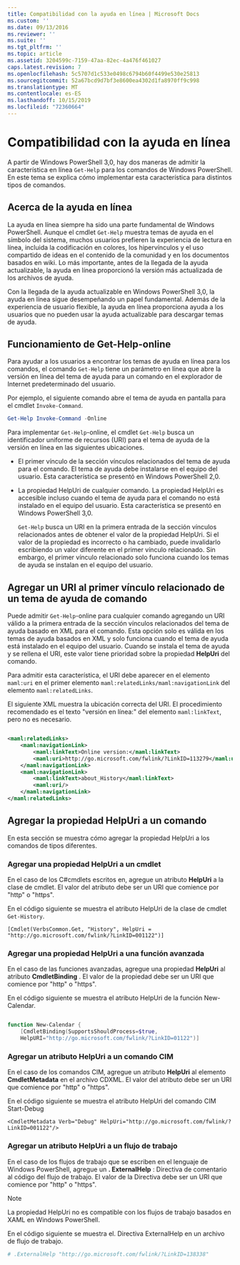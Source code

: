 ```yaml
---
title: Compatibilidad con la ayuda en línea | Microsoft Docs
ms.custom: ''
ms.date: 09/13/2016
ms.reviewer: ''
ms.suite: ''
ms.tgt_pltfrm: ''
ms.topic: article
ms.assetid: 3204599c-7159-47aa-82ec-4a476f461027
caps.latest.revision: 7
ms.openlocfilehash: 5c5707d1c533e0498c6794b60f4499e530e25813
ms.sourcegitcommit: 52a67bcd9d7bf3e8600ea4302d1fa8970ff9c998
ms.translationtype: MT
ms.contentlocale: es-ES
ms.lasthandoff: 10/15/2019
ms.locfileid: "72360664"
---
```

# <a name="supporting-online-help"></a>Compatibilidad con la ayuda en línea

A partir de Windows PowerShell 3,0, hay dos maneras de admitir la característica en línea `Get-Help` para los comandos de Windows PowerShell. En este tema se explica cómo implementar esta característica para distintos tipos de comandos.

## <a name="about-online-help"></a>Acerca de la ayuda en línea

La ayuda en línea siempre ha sido una parte fundamental de Windows PowerShell. Aunque el cmdlet `Get-Help` muestra temas de ayuda en el símbolo del sistema, muchos usuarios prefieren la experiencia de lectura en línea, incluida la codificación en colores, los hipervínculos y el uso compartido de ideas en el contenido de la comunidad y en los documentos basados en wiki. Lo más importante, antes de la llegada de la ayuda actualizable, la ayuda en línea proporcionó la versión más actualizada de los archivos de ayuda.

Con la llegada de la ayuda actualizable en Windows PowerShell 3,0, la ayuda en línea sigue desempeñando un papel fundamental. Además de la experiencia de usuario flexible, la ayuda en línea proporciona ayuda a los usuarios que no pueden usar la ayuda actualizable para descargar temas de ayuda.

## <a name="how-get-help--online-works"></a>Funcionamiento de Get-Help-online

Para ayudar a los usuarios a encontrar los temas de ayuda en línea para los comandos, el comando `Get-Help` tiene un parámetro en línea que abre la versión en línea del tema de ayuda para un comando en el explorador de Internet predeterminado del usuario.

Por ejemplo, el siguiente comando abre el tema de ayuda en pantalla para el cmdlet `Invoke-Command`.

```powershell
Get-Help Invoke-Command -Online
```

Para implementar `Get-Help`-online, el cmdlet `Get-Help` busca un identificador uniforme de recursos (URI) para el tema de ayuda de la versión en línea en las siguientes ubicaciones.

- El primer vínculo de la sección vínculos relacionados del tema de ayuda para el comando. El tema de ayuda debe instalarse en el equipo del usuario. Esta característica se presentó en Windows PowerShell 2,0.

- La propiedad HelpUri de cualquier comando. La propiedad HelpUri es accesible incluso cuando el tema de ayuda para el comando no está instalado en el equipo del usuario. Esta característica se presentó en Windows PowerShell 3,0.

  `Get-Help` busca un URI en la primera entrada de la sección vínculos relacionados antes de obtener el valor de la propiedad HelpUri. Si el valor de la propiedad es incorrecto o ha cambiado, puede invalidarlo escribiendo un valor diferente en el primer vínculo relacionado. Sin embargo, el primer vínculo relacionado solo funciona cuando los temas de ayuda se instalan en el equipo del usuario.

## <a name="adding-a-uri-to-the-first-related-link-of-a-command-help-topic"></a>Agregar un URI al primer vínculo relacionado de un tema de ayuda de comando

Puede admitir `Get-Help`-online para cualquier comando agregando un URI válido a la primera entrada de la sección vínculos relacionados del tema de ayuda basado en XML para el comando. Esta opción solo es válida en los temas de ayuda basados en XML y solo funciona cuando el tema de ayuda está instalado en el equipo del usuario. Cuando se instala el tema de ayuda y se rellena el URI, este valor tiene prioridad sobre la propiedad **HelpUri** del comando.

Para admitir esta característica, el URI debe aparecer en el elemento `maml:uri` en el primer elemento `maml:relatedLinks/maml:navigationLink` del elemento `maml:relatedLinks`.

El siguiente XML muestra la ubicación correcta del URI. El procedimiento recomendado es el texto "versión en línea:" del elemento `maml:linkText`, pero no es necesario.

```xml

<maml:relatedLinks>
    <maml:navigationLink>
        <maml:linkText>Online version:</maml:linkText>
        <maml:uri>http://go.microsoft.com/fwlink/?LinkID=113279</maml:uri>
    </maml:navigationLink>
    <maml:navigationLink>
        <maml:linkText>about_History</maml:linkText>
        <maml:uri/>
    </maml:navigationLink>
</maml:relatedLinks>
```

## <a name="adding-the-helpuri-property-to-a-command"></a>Agregar la propiedad HelpUri a un comando

En esta sección se muestra cómo agregar la propiedad HelpUri a los comandos de tipos diferentes.

### <a name="adding-a-helpuri-property-to-a-cmdlet"></a>Agregar una propiedad HelpUri a un cmdlet

En el caso de los C#cmdlets escritos en, agregue un atributo **HelpUri** a la clase de cmdlet. El valor del atributo debe ser un URI que comience por "http" o "https".

En el código siguiente se muestra el atributo HelpUri de la clase de cmdlet `Get-History`.

```
[Cmdlet(VerbsCommon.Get, "History", HelpUri = "http://go.microsoft.com/fwlink/?LinkID=001122")]
```

### <a name="adding-a-helpuri-property-to-an-advanced-function"></a>Agregar una propiedad HelpUri a una función avanzada

En el caso de las funciones avanzadas, agregue una propiedad **HelpUri** al atributo **CmdletBinding** . El valor de la propiedad debe ser un URI que comience por "http" o "https".

En el código siguiente se muestra el atributo HelpUri de la función New-Calendar.

```powershell

function New-Calendar {
    [CmdletBinding(SupportsShouldProcess=$true,
    HelpURI="http://go.microsoft.com/fwlink/?LinkID=01122")]
```

### <a name="adding-a-helpuri-attribute-to-a-cim-command"></a>Agregar un atributo HelpUri a un comando CIM

En el caso de los comandos CIM, agregue un atributo **HelpUri** al elemento **CmdletMetadata** en el archivo CDXML. El valor del atributo debe ser un URI que comience por "http" o "https".

En el código siguiente se muestra el atributo HelpUri del comando CIM Start-Debug

```
<CmdletMetadata Verb="Debug" HelpUri="http://go.microsoft.com/fwlink/?LinkID=001122"/>
```

### <a name="adding-a-helpuri-attribute-to-a-workflow"></a>Agregar un atributo HelpUri a un flujo de trabajo

En el caso de los flujos de trabajo que se escriben en el lenguaje de Windows PowerShell, agregue un **. ExternalHelp** : Directiva de comentario al código del flujo de trabajo. El valor de la Directiva debe ser un URI que comience por "http" o "https".

> [!NOTE]
> La propiedad HelpUri no es compatible con los flujos de trabajo basados en XAML en Windows PowerShell.

En el código siguiente se muestra el. Directiva ExternalHelp en un archivo de flujo de trabajo.

```powershell
# .ExternalHelp "http://go.microsoft.com/fwlink/?LinkID=138338"
```